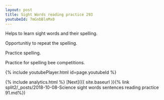 ```yaml
---
layout: post
title: Sight Words reading practice 293
youtubeId: 7mGnbBlnMx0
---
```

 
 
Helps to learn sight words and their spelling.

Opportunitiy to repeat the spelling. 

Practice spelling. 
 
Practice for spelling bee competitions. 
 
{% include youtubePlayer.html id=page.youtubeId %}
 
 
{% include analytics.html %} 
[Next]({{ site.baseurl }}{% link  split2/_posts/2018-10-08-Science sight words sentences reading practice 91.md%})
 
